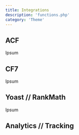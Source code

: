 ```yaml
---
title: Integrations
description: 'functions.php'
category: 'Theme'
---
```


## ACF

Ipsum

## CF7

Ipsum

## Yoast // RankMath 

Ipsum

## Analytics // Tracking